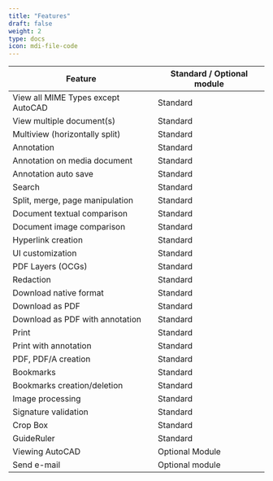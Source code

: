 ```yaml
---
title: "Features"
draft: false
weight: 2
type: docs
icon: mdi-file-code
---
```


| Feature                               | Standard / Optional module |
| ------------------------------------- | -------------------------- |
| View all MIME Types except AutoCAD    | Standard                   |
| View multiple document(s)             | Standard                   |
| Multiview (horizontally split)        | Standard                   |
| Annotation                            | Standard                   |
| Annotation on media document          | Standard                   |
| Annotation auto save                  | Standard                   |
| Search                                | Standard                   |
| Split, merge, page manipulation       | Standard                   |
| Document textual comparison           | Standard                   |
| Document image comparison             | Standard                   |
| Hyperlink creation                    | Standard                   |
| UI customization                      | Standard                   |
| PDF Layers (OCGs)                     | Standard                   |
| Redaction                             | Standard                   |
| Download native format                | Standard                   |
| Download as PDF                       | Standard                   |
| Download as PDF with annotation       | Standard                   |
| Print                                 | Standard                   |
| Print with annotation                 | Standard                   |
| PDF, PDF/A creation                   | Standard                   |
| Bookmarks                             | Standard                   |
| Bookmarks creation/deletion           | Standard                   |
| Image processing                      | Standard                   |
| Signature validation                  | Standard                   |
| Crop Box                              | Standard                   |
| GuideRuler                            | Standard                   |
| Viewing AutoCAD                       | Optional Module            |
| Send e-mail                           | Optional module            |
